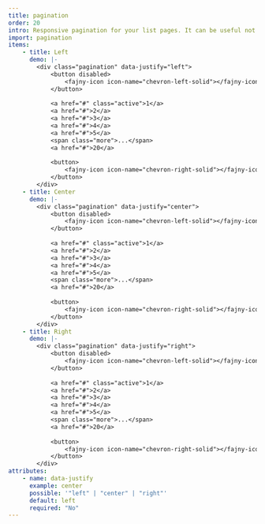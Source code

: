 ```yaml
---
title: pagination
order: 20
intro: Responsive pagination for your list pages. It can be useful not to load all your articles on the same page when using it in a blog.
import: pagination
items:
    - title: Left
      demo: |-
        <div class="pagination" data-justify="left">
            <button disabled>
                <fajny-icon icon-name="chevron-left-solid"></fajny-icon>
            </button>
            
            <a href="#" class="active">1</a>
            <a href="#">2</a>
            <a href="#">3</a>
            <a href="#">4</a>
            <a href="#">5</a>
            <span class="more">...</span>
            <a href="#">20</a>
            
            <button>
                <fajny-icon icon-name="chevron-right-solid"></fajny-icon>
            </button>
        </div>
    - title: Center
      demo: |-
        <div class="pagination" data-justify="center">
            <button disabled>
                <fajny-icon icon-name="chevron-left-solid"></fajny-icon>
            </button>
            
            <a href="#" class="active">1</a>
            <a href="#">2</a>
            <a href="#">3</a>
            <a href="#">4</a>
            <a href="#">5</a>
            <span class="more">...</span>
            <a href="#">20</a>
            
            <button>
                <fajny-icon icon-name="chevron-right-solid"></fajny-icon>
            </button>
        </div>
    - title: Right
      demo: |-
        <div class="pagination" data-justify="right">
            <button disabled>
                <fajny-icon icon-name="chevron-left-solid"></fajny-icon>
            </button>
            
            <a href="#" class="active">1</a>
            <a href="#">2</a>
            <a href="#">3</a>
            <a href="#">4</a>
            <a href="#">5</a>
            <span class="more">...</span>
            <a href="#">20</a>
            
            <button>
                <fajny-icon icon-name="chevron-right-solid"></fajny-icon>
            </button>
        </div>
attributes:
    - name: data-justify
      example: center
      possible: '"left" | "center" | "right"'
      default: left
      required: "No"
---
```

